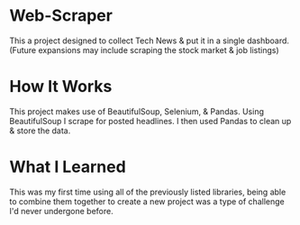 # Web-Scraper
This a project designed to collect Tech News & put it in a single dashboard. (Future expansions may include scraping the stock market & job listings)

# How It Works
This project makes use of BeautifulSoup, Selenium, & Pandas. Using BeautifulSoup I scrape for posted headlines. I then used Pandas to clean up & store the data.

# What I Learned
This was my first time using all of the previously listed libraries, being able to combine them together to create a new project was a type of challenge I'd never undergone before.
